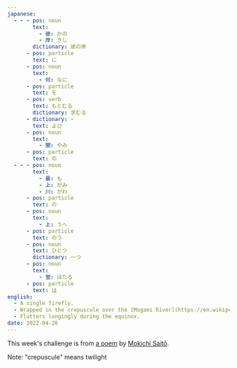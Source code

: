 ```yaml
---
japanese:
  - - - pos: noun
        text:
          - 彼: かの
          - 岸: きし
        dictionary: 彼の岸
      - pos: particle
        text: に
      - pos: noun
        text:
          - 何: なに
      - pos: particle
        text: を
      - pos: verb
        text: もとむる
        dictionary: 求むる
      - dictionary: ~
        text: よひ
      - pos: noun
        text:
          - 闇: やみ
      - pos: particle
        text: の
  - - - pos: noun
        text:
          - 最: も
          - 上: がみ
          - 川: がわ
      - pos: particle
        text: の
      - pos: noun
        text:
          - 上: うへ
      - pos: particle
        text: のう
      - pos: noun
        text: ひとつ
        dictionary: 一つ
      - pos: noun
        text:
          - 蛍: ほたる
      - pos: particle
        text: は
english:
  - A single firefly, 
  - Wrapped in the crepuscule over the [Mogami River](https://en.wikipedia.org/wiki/Mogami_River),
  - Flutters longingly during the equinox.
date: 2022-04-26
---
```


This week's challenge is from [a poem](https://mc-mc.co.jp/archives/3298) by [Mokichi Saitō](https://en.wikipedia.org/wiki/Mokichi_Sait%C5%8D).

Note: "crepuscule" means twilight
